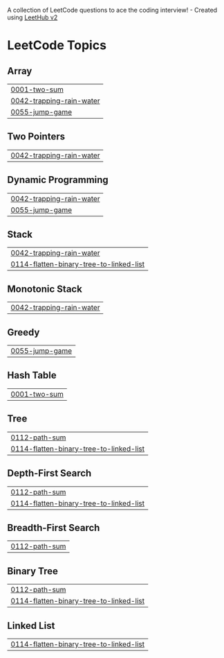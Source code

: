 A collection of LeetCode questions to ace the coding interview! - Created using [LeetHub v2](https://github.com/arunbhardwaj/LeetHub-2.0)
<!---LeetCode Topics Start-->
# LeetCode Topics
## Array
|  |
| ------- |
| [0001-two-sum](https://github.com/rarulselvan/leetcode/tree/master/0001-two-sum) |
| [0042-trapping-rain-water](https://github.com/rarulselvan/leetcode/tree/master/0042-trapping-rain-water) |
| [0055-jump-game](https://github.com/rarulselvan/leetcode/tree/master/0055-jump-game) |
## Two Pointers
|  |
| ------- |
| [0042-trapping-rain-water](https://github.com/rarulselvan/leetcode/tree/master/0042-trapping-rain-water) |
## Dynamic Programming
|  |
| ------- |
| [0042-trapping-rain-water](https://github.com/rarulselvan/leetcode/tree/master/0042-trapping-rain-water) |
| [0055-jump-game](https://github.com/rarulselvan/leetcode/tree/master/0055-jump-game) |
## Stack
|  |
| ------- |
| [0042-trapping-rain-water](https://github.com/rarulselvan/leetcode/tree/master/0042-trapping-rain-water) |
| [0114-flatten-binary-tree-to-linked-list](https://github.com/rarulselvan/leetcode/tree/master/0114-flatten-binary-tree-to-linked-list) |
## Monotonic Stack
|  |
| ------- |
| [0042-trapping-rain-water](https://github.com/rarulselvan/leetcode/tree/master/0042-trapping-rain-water) |
## Greedy
|  |
| ------- |
| [0055-jump-game](https://github.com/rarulselvan/leetcode/tree/master/0055-jump-game) |
## Hash Table
|  |
| ------- |
| [0001-two-sum](https://github.com/rarulselvan/leetcode/tree/master/0001-two-sum) |
## Tree
|  |
| ------- |
| [0112-path-sum](https://github.com/rarulselvan/leetcode/tree/master/0112-path-sum) |
| [0114-flatten-binary-tree-to-linked-list](https://github.com/rarulselvan/leetcode/tree/master/0114-flatten-binary-tree-to-linked-list) |
## Depth-First Search
|  |
| ------- |
| [0112-path-sum](https://github.com/rarulselvan/leetcode/tree/master/0112-path-sum) |
| [0114-flatten-binary-tree-to-linked-list](https://github.com/rarulselvan/leetcode/tree/master/0114-flatten-binary-tree-to-linked-list) |
## Breadth-First Search
|  |
| ------- |
| [0112-path-sum](https://github.com/rarulselvan/leetcode/tree/master/0112-path-sum) |
## Binary Tree
|  |
| ------- |
| [0112-path-sum](https://github.com/rarulselvan/leetcode/tree/master/0112-path-sum) |
| [0114-flatten-binary-tree-to-linked-list](https://github.com/rarulselvan/leetcode/tree/master/0114-flatten-binary-tree-to-linked-list) |
## Linked List
|  |
| ------- |
| [0114-flatten-binary-tree-to-linked-list](https://github.com/rarulselvan/leetcode/tree/master/0114-flatten-binary-tree-to-linked-list) |
<!---LeetCode Topics End-->